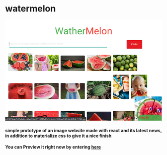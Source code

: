 # watermelon

![Preview](./preview.png)

#### simple prototype of an image website made with react and its latest news, in addition to materialize css to give it a nice finish

#### You can Preview it right now by entering [here](https://teba-watermelon.netlify.app/)


